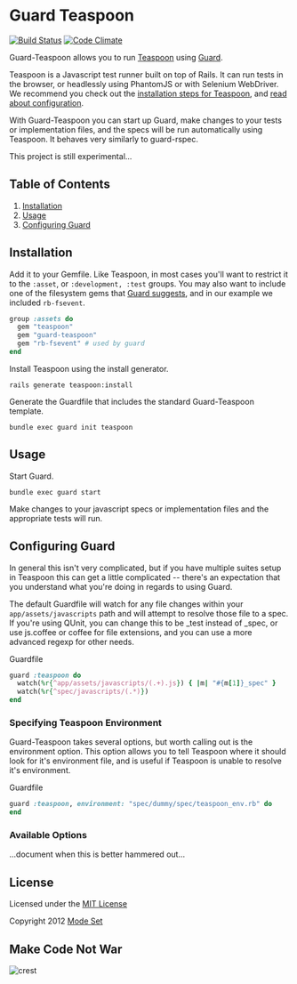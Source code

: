 Guard Teaspoon
==============
[![Build Status](https://travis-ci.org/modeset/guard-teaspoon.png?branch=master)](https://travis-ci.org/modeset/guard-teaspoon)
[![Code Climate](https://codeclimate.com/github/modeset/guard-teaspoon.png)](https://codeclimate.com/github/modeset/guard-teaspoon)

Guard-Teaspoon allows you to run [Teaspoon](https://github.com/modeset/teaspoon) using [Guard](https://github.com/guard/guard).

Teaspoon is a Javascript test runner built on top of Rails. It can run tests in the browser, or headlessly using PhantomJS or with Selenium WebDriver. We recommend you check out the [installation steps for Teaspoon](https://github.com/modeset/teaspoon#installation), and [read about configuration](https://github.com/modeset/teaspoon#configuration).

With Guard-Teaspoon you can start up Guard, make changes to your tests or implementation files, and the specs will be run automatically using Teaspoon. It behaves very similarly to guard-rspec.

This project is still experimental...


## Table of Contents

1. [Installation](#installation)
2. [Usage](#usage)
3. [Configuring Guard](#configuring-guard)


## Installation

Add it to your Gemfile. Like Teaspoon, in most cases you'll want to restrict it to the `:asset`, or `:development, :test` groups. You may also want to include one of the filesystem gems that [Guard suggests](https://github.com/guard/guard#efficient-filesystem-handling), and in our example we included `rb-fsevent`.

```ruby
group :assets do
  gem "teaspoon"
  gem "guard-teaspoon"
  gem "rb-fsevent" # used by guard
end
```

Install Teaspoon using the install generator.

```
rails generate teaspoon:install
```

Generate the Guardfile that includes the standard Guard-Teaspoon template.

```
bundle exec guard init teaspoon
```


## Usage

Start Guard.

```
bundle exec guard start
```

Make changes to your javascript specs or implementation files and the appropriate tests will run.


## Configuring Guard

In general this isn't very complicated, but if you have multiple suites setup in Teaspoon this can get a little complicated -- there's an expectation that you understand what you're doing in regards to using Guard.

The default Guardfile will watch for any file changes within your `app/assets/javascripts` path and will attempt to resolve those file to a spec. If you're using QUnit, you can change this to be _test instead of _spec, or use js.coffee or coffee for file extensions, and you can use a more advanced regexp for other needs.

Guardfile
```ruby
guard :teaspoon do
  watch(%r{^app/assets/javascripts/(.+).js}) { |m| "#{m[1]}_spec" }
  watch(%r{^spec/javascripts/(.*)})
end
```

### Specifying Teaspoon Environment

Guard-Teaspoon takes several options, but worth calling out is the environment option. This option allows you to tell Teaspoon where it should look for it's environment file, and is useful if Teaspoon is unable to resolve it's environment.

Guardfile
```ruby
guard :teaspoon, environment: "spec/dummy/spec/teaspoon_env.rb" do
end
```

### Available Options

...document when this is better hammered out...


## License

Licensed under the [MIT License](http://creativecommons.org/licenses/MIT/)

Copyright 2012 [Mode Set](https://github.com/modeset)


## Make Code Not War
![crest](https://secure.gravatar.com/avatar/aa8ea677b07f626479fd280049b0e19f?s=75)

